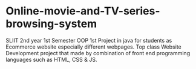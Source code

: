 # Online-movie-and-TV-series-browsing-system
SLIIT 2nd year 1st Semester OOP 1st Project in java for students as Ecommerce website especially different webpages. Top class Website Development project that made by combination of front end programming languages such as HTML, CSS &amp; JS.
